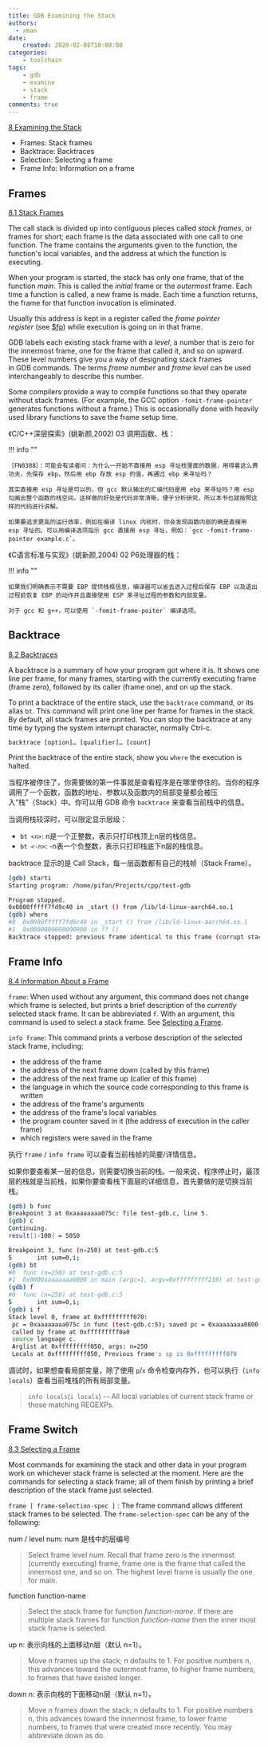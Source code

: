 ```yaml
---
title: GDB Examining the Stack
authors:
  - xman
date:
    created: 2020-02-08T10:00:00
categories:
    - toolchain
tags:
    - gdb
    - examine
    - stack
    - frame
comments: true
---
```


[8 Examining the Stack](https://sourceware.org/gdb/current/onlinedocs/gdb.html/Stack.html#Stack)

*   Frames: Stack frames
*   Backtrace: Backtraces
*   Selection: Selecting a frame
*   Frame Info: Information on a frame

<!-- more -->

## Frames

[8.1 Stack Frames](https://sourceware.org/gdb/current/onlinedocs/gdb.html/Frames.html#Frames)

The call stack is divided up into contiguous pieces called *stack frames*, or frames for short; each frame is the data associated with one call to one function. The frame contains the arguments given to the function, the function's local variables, and the address at which the function is executing.

When your program is started, the stack has only one frame, that of the function *main*. This is called the *initial* frame or the *outermost* frame. Each time a function is called, a new frame is made. Each time a function returns, the frame for that function invocation is eliminated.

Usually this address is kept in a register called the *frame pointer register* (see [\$fp](https://sourceware.org/gdb/current/onlinedocs/gdb.html/Registers.html#Registers)) while execution is going on in that frame.

GDB labels each existing stack frame with a *level*, a number that is zero for the innermost frame, one for the frame that called it, and so on upward. These level numbers give you a way of designating stack frames in GDB commands. The terms *frame number* and *frame level* can be used interchangeably to describe this number.

Some compilers provide a way to compile functions so that they operate without stack frames. (For example, the GCC option `-fomit-frame-pointer` generates functions without a frame.) This is occasionally done with heavily used library functions to save the frame setup time. 

《C/C++深层探索》(姚新颜,2002) 03 调用函数、栈：

!!! info ""

    ［FN0308］：可能会有读者问：为什么一开始不直接用 esp 寻址𣏾里面的数据，用得着这么费功夫，先保存 ebp，然后用 ebp 存放 esp 的值，再通过 ebp 来寻址吗？

    其实直接用 esp 寻址是可以的，但 gcc 默认输出的汇编代码是用 ebp 来寻址吗？用 esp 勾画出整个函数的栈空间。这样做的好处是代码非常清晰，便于分析研究，所以本书也就按照这样的代码进行讲解。

    如果要追求更高的运行效率，例如在编译 linux 内核时，你会发现函数内部的确是直接用 esp 寻址的。可以用编译选项指示 gcc 直接用 esp 寻址，例如：`gcc -fomit-frame-pointer example.c`。

《C语言标准与实现》(姚新颜,2004) 02 P6处理器的栈：

!!! info ""

    如果我们明确表示不需要 EBP 提供栈框信息，编译器可以省去进入过程后保存 EBP 以及退出过程前恢复 EBP 的动作并且直接使用 ESP 来寻址过程的参数和内部变量。

    对于 gcc 和 g++，可以使用 `-fomit-frame-poiter` 编译选项。

## Backtrace

[8.2 Backtraces](https://sourceware.org/gdb/current/onlinedocs/gdb.html/Backtrace.html#Backtrace)

A backtrace is a summary of how your program got where it is. It shows one line per frame, for many frames, starting with the currently executing frame (frame zero), followed by its caller (frame one), and on up the stack.

To print a backtrace of the entire stack, use the `backtrace` command, or its alias `bt`. This command will print one line per frame for frames in the stack. By default, all stack frames are printed. You can stop the backtrace at any time by typing the system interrupt character, normally Ctrl-c.

`backtrace [option]… [qualifier]… [count]`

Print the backtrace of the entire stack, show you `where` the execution is halted.

当程序被停住了，你需要做的第一件事就是查看程序是在哪里停住的。当你的程序调用了一个函数，函数的地址、参数以及函数内的局部变量都会被压入“栈”（Stack）中。你可以用 GDB 命令 `backtrace` 来查看当前栈中的信息。

当调用栈较深时，可以限定显示层级：

- `bt <n>`: n是一个正整数，表示只打印栈顶上n层的栈信息。
- `bt <-n>`: -n表一个负整数，表示只打印栈底下n层的栈信息。

backtrace 显示的是 Call Stack，每一层函数都有自己的栈帧（Stack Frame）。

```bash
(gdb) starti
Starting program: /home/pifan/Projects/cpp/test-gdb

Program stopped.
0x0000fffff7fd9c40 in _start () from /lib/ld-linux-aarch64.so.1
(gdb) where
#0  0x0000fffff7fd9c40 in _start () from /lib/ld-linux-aarch64.so.1
#1  0x0000000000000000 in ?? ()
Backtrace stopped: previous frame identical to this frame (corrupt stack?)
```

## Frame Info

[8.4 Information About a Frame](https://sourceware.org/gdb/current/onlinedocs/gdb.html/Frame-Info.html#Frame-Info)

`frame`: When used without any argument, this command does not change which frame is selected, but prints a brief description of the *currently* selected stack frame. It can be abbreviated `f`. With an argument, this command is used to select a stack frame. See [Selecting a Frame](https://sourceware.org/gdb/current/onlinedocs/gdb.html/Selection.html#Selection).

`info frame`: This command prints a verbose description of the selected stack frame, including:

*   the address of the frame
*   the address of the next frame down (called by this frame)
*   the address of the next frame up (caller of this frame)
*   the language in which the source code corresponding to this frame is written
*   the address of the frame's arguments
*   the address of the frame's local variables
*   the program counter saved in it (the address of execution in the caller frame)
*   which registers were saved in the frame

执行 `frame` / `info frame` 可以查看当前栈帧的简要/详情信息。

如果你要查看某一层的信息，则需要切换当前的栈。一般来说，程序停止时，最顶层的栈就是当前栈，如果你要查看栈下面层的详细信息，首先要做的是切换当前栈。

```bash
(gdb) b func
Breakpoint 3 at 0xaaaaaaaa075c: file test-gdb.c, line 5.
(gdb) c
Continuing.
result[1-100] = 5050

Breakpoint 3, func (n=250) at test-gdb.c:5
5	    int sum=0,i;
(gdb) bt
#0  func (n=250) at test-gdb.c:5
#1  0x0000aaaaaaaa0800 in main (argc=1, argv=0xfffffffff218) at test-gdb.c:23
(gdb) f
#0  func (n=250) at test-gdb.c:5
5	    int sum=0,i;
(gdb) i f
Stack level 0, frame at 0xfffffffff070:
 pc = 0xaaaaaaaa075c in func (test-gdb.c:5); saved pc = 0xaaaaaaaa0800
 called by frame at 0xfffffffff0a0
 source language c.
 Arglist at 0xfffffffff050, args: n=250
 Locals at 0xfffffffff050, Previous frame's sp is 0xfffffffff070
```

调试时，如果想查看局部变量，除了使用 `p`/`x` 命令检查内存外，也可以执行（`info locals`）查看当前堆栈的所有局部变量。

> `info locals`(`i locals`) -- All local variables of current stack frame or those matching REGEXPs.

## Frame Switch

[8.3 Selecting a Frame](https://sourceware.org/gdb/current/onlinedocs/gdb.html/Selection.html#Selection)

Most commands for examining the stack and other data in your program work on whichever stack frame is selected at the moment. Here are the commands for selecting a stack frame; all of them finish by printing a brief description of the stack frame just selected.

`frame [ frame-selection-spec ]` : The frame command allows different stack frames to be selected. The `frame-selection-spec` can be any of the following:

num / level num: num 是栈中的层编号

> Select frame level *num*. Recall that frame zero is the innermost (currently executing) frame, frame one is the frame that called the innermost one, and so on. The highest level frame is usually the one for main.

function function-name

> Select the stack frame for function *function-name*. If there are multiple stack frames for function *function-name* then the inner most stack frame is selected.

up n: 表示向栈的上面移动n层（默认 n=1）。

> Move *n* frames up the stack; n defaults to 1. For positive numbers n, this advances toward the outermost frame, to higher frame numbers, to frames that have existed longer.

down n: 表示向栈的下面移动n层（默认 n=1）。

> Move *n* frames down the stack; n defaults to 1. For positive numbers n, this advances toward the innermost frame, to lower frame numbers, to frames that were created more recently. You may abbreviate down as do.
